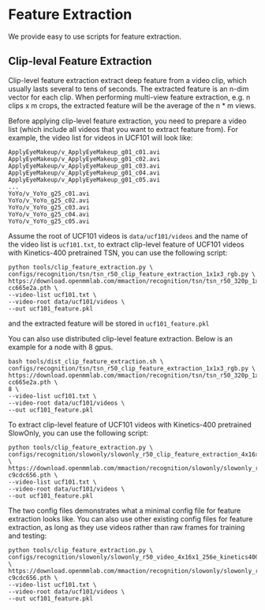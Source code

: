 # Feature Extraction

We provide easy to use scripts for feature extraction.

## Clip-leval Feature Extraction

Clip-level feature extraction extract deep feature from a video clip, which usually lasts several to tens of seconds. The extracted feature is an n-dim vector for each clip. When performing multi-view feature extraction, e.g. n clips x m crops, the extracted feature will be the average of the n * m views.

Before applying clip-level feature extraction, you need to prepare a video list (which include all videos that you want to extract feature from). For example, the video list for videos in UCF101 will look like:

```
ApplyEyeMakeup/v_ApplyEyeMakeup_g01_c01.avi
ApplyEyeMakeup/v_ApplyEyeMakeup_g01_c02.avi
ApplyEyeMakeup/v_ApplyEyeMakeup_g01_c03.avi
ApplyEyeMakeup/v_ApplyEyeMakeup_g01_c04.avi
ApplyEyeMakeup/v_ApplyEyeMakeup_g01_c05.avi
...
YoYo/v_YoYo_g25_c01.avi
YoYo/v_YoYo_g25_c02.avi
YoYo/v_YoYo_g25_c03.avi
YoYo/v_YoYo_g25_c04.avi
YoYo/v_YoYo_g25_c05.avi
```

Assume the root of UCF101 videos is `data/ucf101/videos` and the name of the video list is `ucf101.txt`, to extract clip-level feature of UCF101 videos with Kinetics-400 pretrained TSN, you can use the following script:

```shell
python tools/clip_feature_extraction.py \
configs/recognition/tsn/tsn_r50_clip_feature_extraction_1x1x3_rgb.py \
https://download.openmmlab.com/mmaction/recognition/tsn/tsn_r50_320p_1x1x3_100e_kinetics400_rgb/tsn_r50_320p_1x1x3_100e_kinetics400_rgb_20200702-cc665e2a.pth \
--video-list ucf101.txt \
--video-root data/ucf101/videos \
--out ucf101_feature.pkl
```

and the extracted feature will be stored in `ucf101_feature.pkl`

You can also use distributed clip-level feature extraction. Below is an example for a node with 8 gpus.

```shell
bash tools/dist_clip_feature_extraction.sh \
configs/recognition/tsn/tsn_r50_clip_feature_extraction_1x1x3_rgb.py \
https://download.openmmlab.com/mmaction/recognition/tsn/tsn_r50_320p_1x1x3_100e_kinetics400_rgb/tsn_r50_320p_1x1x3_100e_kinetics400_rgb_20200702-cc665e2a.pth \
8 \
--video-list ucf101.txt \
--video-root data/ucf101/videos \
--out ucf101_feature.pkl
```

To extract clip-level feature of UCF101 videos with Kinetics-400 pretrained SlowOnly, you can use the following script:

```shell
python tools/clip_feature_extraction.py \
configs/recognition/slowonly/slowonly_r50_clip_feature_extraction_4x16x1_rgb.py \
https://download.openmmlab.com/mmaction/recognition/slowonly/slowonly_r50_video_320p_4x16x1_256e_kinetics400_rgb/slowonly_r50_video_320p_4x16x1_256e_kinetics400_rgb_20201014-c9cdc656.pth \
--video-list ucf101.txt \
--video-root data/ucf101/videos \
--out ucf101_feature.pkl
```

The two config files demonstrates what a minimal config file for feature extraction looks like. You can also use other existing config files for feature extraction, as long as they use videos rather than raw frames for training and testing:

```shell
python tools/clip_feature_extraction.py \
configs/recognition/slowonly/slowonly_r50_video_4x16x1_256e_kinetics400_rgb.py \
https://download.openmmlab.com/mmaction/recognition/slowonly/slowonly_r50_video_320p_4x16x1_256e_kinetics400_rgb/slowonly_r50_video_320p_4x16x1_256e_kinetics400_rgb_20201014-c9cdc656.pth \
--video-list ucf101.txt \
--video-root data/ucf101/videos \
--out ucf101_feature.pkl
```

